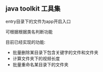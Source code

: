 ## java toolkit 工具集

entry目录下的文件为app开启入口

可根据根据类名判断功能

目前已经实现的功能:

- 批量删除某目录下包含关键字的文件和文件夹
- 计算文件夹下的视频长度
- 批量重命名某目录下的文件夹
